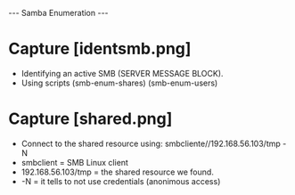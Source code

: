 --- Samba Enumeration ---
# Capture [identsmb.png]
- Identifying an active SMB (SERVER MESSAGE BLOCK).
- Using scripts (smb-enum-shares) (smb-enum-users)
# Capture [shared.png]
- Connect to the shared resource using: smbcliente//192.168.56.103/tmp -N
- smbclient = SMB Linux client
- 192.168.56.103/tmp = the shared resource we found.
- -N = it tells to not use credentials (anonimous access) 
